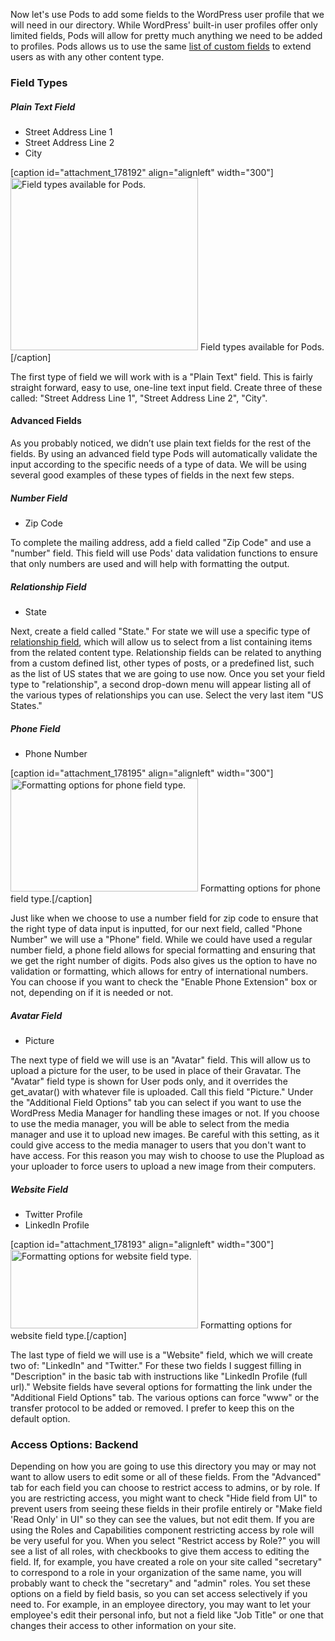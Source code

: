 <script>
{
    "title": "Step 2: Add Fields To Users",
    "excerpt": "While WordPress' built-in user profiles offer only limited fields, Pods will allow for pretty much anything we need to be added to profiles. In this tutorial we will be using plain text, number, phone number, website and avatar fields.",
    "menu_order": "1",
    "author": "josh412",
    "termSlugs": {
        "tutorial_type": [
            "beginner","getting-started","adding-custom-fields","extending-existing-content-types"
        ]
    },
    "customFields: [
        {"key":"_yoast_wpseo_title", "value": "Add Fields To Users - Pods Framework"},
        {"key":"_yoast_wpseo_metadesc", "value": "Learn how to add custom fields to a Pod, in this example an extended user Pod. Part of a series on creating a user directory."}
    ]
}
</script>
Now let's use Pods to add some fields to the WordPress user profile that we will need in our directory. While WordPress' built-in user profiles offer only limited fields, Pods will allow for pretty much anything we need to be added to profiles. Pods allows us to use the same <a title="Pods Field Types" href="http://pods.io/docs/learn/field-types/" target="_blank">list of custom fields</a> to extend users as with any other content type.
<h3>Field Types</h3>
<h5>Plain Text Field</h5>
<ul>
	<li>Street Address Line 1</li>
	<li>Street Address Line 2</li>
	<li>City</li>
</ul>
[caption id="attachment_178192" align="alignleft" width="300"]<a href="http://pods.io/wp-content/blogs.dir/2224/files/2013/09/fields_options.png"><img class="size-medium wp-image-178192 " src="http://pods.io/wp-content/blogs.dir/2224/files/2013/09/fields_options-300x276.png" alt="Field types available for Pods." width="300" height="276" /></a> Field types available for Pods.[/caption]

The first type of field we will work with is a "Plain Text" field. This is fairly straight forward, easy to use, one-line text input field. Create three of these called: "Street Address Line 1", "Street Address Line 2", "City".
<h4>Advanced Fields</h4>
As you probably noticed, we didn’t use plain text fields for the rest of the fields. By using an advanced field type Pods will automatically validate the input according to the specific needs of a type of data. We will be using several good examples of these types of fields in the next few steps.
<h5>Number Field</h5>
<ul>
	<li>Zip Code</li>
</ul>
To complete the mailing address, add a field called "Zip Code" and use a "number" field. This field will use Pods' data validation functions to ensure that only numbers are used and will help with formatting the output.
<h5>Relationship Field</h5>
<ul>
	<li>State</li>
</ul>
Next, create a field called "State." For state we will use a specific type of <a title="Pods Relationship Fields" href="http://pods.io/docs/learn/field-types/relationship/" target="_blank">relationship field</a>, which will allow us to select from a list containing items from the related content type. Relationship fields can be related to anything from a custom defined list, other types of posts, or a predefined list, such as the list of US states that we are going to use now. Once you set your field type to "relationship", a second drop-down menu will appear listing all of the various types of relationships you can use. Select the very last item "US States."
<h5>Phone Field</h5>
<ul>
	<li>Phone Number</li>
</ul>
[caption id="attachment_178195" align="alignleft" width="300"]<a href="http://pods.io/wp-content/blogs.dir/2224/files/2013/09/phone_format.png"><img class="size-medium wp-image-178195" src="http://pods.io/wp-content/blogs.dir/2224/files/2013/09/phone_format-300x181.png" alt="Formatting options for phone field type." width="300" height="181" /></a> Formatting options for phone field type.[/caption]

Just like when we choose to use a number field for zip code to ensure that the right type of data input is inputted, for our next field, called "Phone Number" we will use a "Phone" field. While we could have used a regular number field, a phone field allows for special formatting and ensuring that we get the right number of digits. Pods also gives us the option to have no validation or formatting, which allows for entry of international numbers. You can choose if you want to check the "Enable Phone Extension" box or not, depending on if it is needed or not.
<h5>Avatar Field</h5>
<ul>
	<li>Picture</li>
</ul>
The next type of field we will use is an "Avatar" field. This will allow us to upload a picture for the user, to be used in place of their Gravatar. The "Avatar" field type is shown for User pods only, and it overrides the get_avatar() with whatever file is uploaded. Call this field "Picture." Under the "Additional Field Options" tab you can select if you want to use the WordPress Media Manager for handling these images or not. If you choose to use the media manager, you will be able to select from the media manager and use it to upload new images. Be careful with this setting, as it could give access to the media manager to users that you don't want to have access. For this reason you may wish to choose to use the Plupload as your uploader to force users to upload a new image from their computers.
<h5>Website Field</h5>
<ul>
	<li>Twitter Profile</li>
	<li>LinkedIn Profile</li>
</ul>
[caption id="attachment_178193" align="alignleft" width="300"]<a href="http://pods.io/wp-content/blogs.dir/2224/files/2013/09/website_field_options.png"><img class="size-medium wp-image-178193" src="http://pods.io/wp-content/blogs.dir/2224/files/2013/09/website_field_options-300x126.png" alt="Formatting options for website field type." width="300" height="126" /></a> Formatting options for website field type.[/caption]

The last type of field we will use is a "Website" field, which we will create two of: "LinkedIn" and "Twitter." For these two fields I suggest filling in "Description" in the basic tab with instructions like "LinkedIn Profile (full url)." Website fields have several options for formatting the link under the "Additional Field Options" tab. The various options can force "www" or the transfer protocol to be added or removed. I prefer to keep this on the default option.
<h3>Access Options: Backend</h3>
Depending on how you are going to use this directory you may or may not want to allow users to edit some or all of these fields. From the "Advanced" tab for each field you can choose to restrict access to admins, or by role. If you are restricting access, you might want to check "Hide field from UI" to prevent users from seeing these fields in their profile entirely or "Make field 'Read Only' in UI" so they can see the values, but not edit them. If you are using the Roles and Capabilities component restricting access by role will be very useful for you. When you select "Restrict access by Role?" you will see a list of all roles, with checkbooks to give them access to editing the field. If, for example, you have created a role on your site called "secretary" to correspond to a role in your organization of the same name, you will probably want to check the "secretary" and "admin" roles. You set these options on a field by field basis, so you can set access selectively if you need to. For example, in an employee directory, you may want to let your employee's edit their personal info, but not a field like "Job Title" or one that changes their access to other information on your site.
